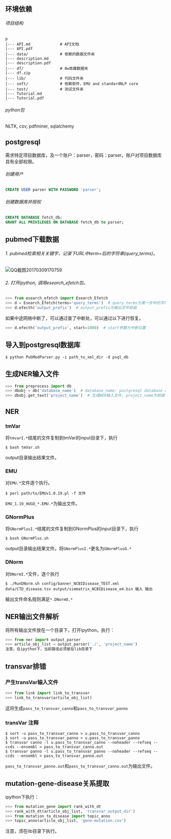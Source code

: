 ## 环境依赖
###### 项目结构
```
p
|--- API.md             # API文档
|--- API.pdf  
|--- data/              # 依赖的数据文件夹
|--- description.md
|--- description.pdf
|--- df/                # 8w耳聋数据夹
|--- df.zip
|--- lib/               # 代码文件夹
|--- soft/              # 依赖软件，EMU and standardNLP core
|--- test/              # 测试文件夹
|--- Tutorial.md
|--- Tutorial.pdf
```
###### python包
NLTK, csv, pdfminer, sqlalchemy
## postgresql
需求特定项目数据库，及一个账户：parser，密码：parser。账户对项目数据库具有全部权限。
###### 创建用户
```sql
CREATE USER parser WITH PASSWORD 'parser';
```
###### 创建数据库并授权
```sql
CREATE DATABASE fetch_db;
GRANT ALL PRIVILEGES ON DATABASE fetch_db to parser;
```
## pubmed下载数据
###### 1. pubmed检索相关关键字，记录下URL中term=后的字符串(query_terms)。
![QQ截图20170309170759](/assets/QQ截图20170309170759.png)
###### 2. 打开ipython, 调用esearch_efetch包。
```python
>>> from esearch_efetch import Esearch_Efetch
>>> d = Esearch_Efetch(terms='query_terms')  # query_terms为第一步中的字符串
>>> d.efecth('output_prefix')  # output_prefix为输出文件前缀
```
如果中途网络中断了，可以通过查了中断处，可以通过以下进行恢复。
```python
>>> d.efecth('output_prefix', start=1000)  # start参数为中断位置
```
## 导入到postgresql数据库
```shell
$ python PubMedParser.py -i path_to_xml_dir -d psql_db
```
## 生成NER输入文件
```python
>>> from preprocess import db
>>> dbobj = db('database_name')  # database_name: postgresql database name
>>> dbobj.get_text('project_name')  # 生成NER输入文件, project_name为前缀
```
## NER
### tmVar
将`tmvarI.*`结尾的文件复制到tmVar的input目录下，执行
```
$ bash tmVar.sh
```
output目录输出结果文件。
### EMU
对`EMU.*`文件逐个执行。
```
$ perl path/to/EMUv1.0.19.pl -f 文件  
```
`EMU_1.19_HUGO_*.EMU.*`为输出文件。
### GNormPlus
将`GNormPlusI.*`结尾的文件复制到GNormPlus的input目录下，执行
```
$ bash GNormPlus.sh
```
output目录输出结果文件。将`GNormPlusI.*`更名为`GNormPlusO.*`
### DNorm
对`DNormI.*`文件，逐个执行
```
$ ./RunDNorm.sh config/banner_NCBIDisease_TEST.xml data/CTD_disease.tsv output/simmatrix_NCBIDisease_e4.bin 输入 输出
```
输出文件命名规则满足`*.DNormO.*`
## NER输出文件解析
将所有输出文件放在一个目录下，打开ipython，执行：
```python
>>> from ner import output_parser
>>> article_obj_list = output_parser('./', 'project_name')
注意，在ipython下，当前路径必须是在lib目录下
```
## transvar排错
### 产生transVar输入文件
```python
>>> from link import link_to_transvar
>>> link_to_transvar(article_obj_list)
```
这将生成`pass_to_transvar_canno`和`pass_to_transvar_panno`
### transVar 注释
```
$ sort -u pass_to_transvar_canno > u.pass_to_transvar_canno
$ sort -u pass_to_transvar_panno > u.pass_to_transvar_panno
$ transvar canno -l u.pass_to_transvar_canno --noheader --refseq --ccds --ensembl > pass_to_transvar_canno.out
$ transvar panno -l u.pass_to_transvar_panno --noheader --refseq --ccds --ensembl > pass_to_transvar_panno.out
```
`pass_to_transvar_panno.out`和`pass_to_transvar_canno.out`为输出文件。
## mutation-gene-disease关系提取
ipython下执行：
```python
>>> from mutation_gene import rank_with_dt
>>> rank_with_dt(article_obj_list, 'transvar_output_dir')
>>> from mutation_to_disease import topic_anno
>>> topic_anno(article_obj_list, 'gene-mutation.csv')
```
注意，须在lib目录下执行。
